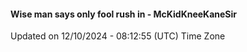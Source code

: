 #### Wise man says only fool rush in - McKidKneeKaneSir
Updated on 12/10/2024 - 08:12:55 (UTC) Time Zone
